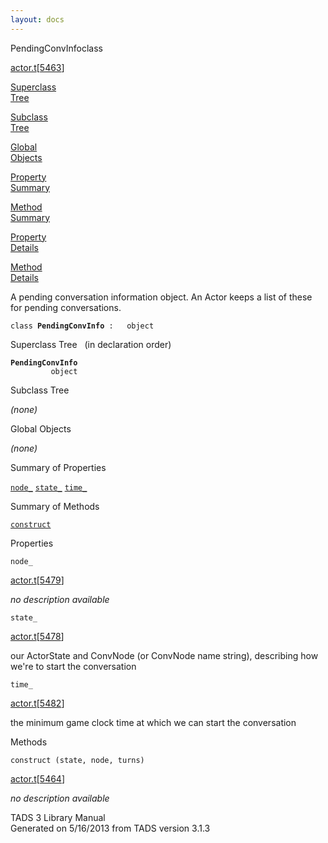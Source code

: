 ```yaml
---
layout: docs
---
```

<span class="title">PendingConvInfo</span><span class="type">class</span>

[actor.t](../file/actor.t.html)\[[5463](../source/actor.t.html#5463)\]

[Superclass  
Tree](#_SuperClassTree_)

[Subclass  
Tree](#_SubClassTree_)

[Global  
Objects](#_ObjectSummary_)

[Property  
Summary](#_PropSummary_)

[Method  
Summary](#_MethodSummary_)

[Property  
Details](#_Properties_)

[Method  
Details](#_Methods_)



A pending conversation information object. An Actor keeps a list of
these for pending conversations.

`class `**`PendingConvInfo`**` :   object`



<span id="_SuperClassTree_"></span>



<span class="hdln">Superclass Tree</span>   (in declaration order)



**`PendingConvInfo`**  
`         object`  
<span id="_SubClassTree_"></span>



<span class="hdln">Subclass Tree</span>  



*(none)* <span id="_ObjectSummary_"></span>



<span class="hdln">Global Objects</span>  



*(none)* <span id="_PropSummary_"></span>



<span class="hdln">Summary of Properties</span>  



[`node_`](#node_) [`state_`](#state_) [`time_`](#time_)

<span id="_MethodSummary_"></span>



<span class="hdln">Summary of Methods</span>  



[`construct`](#construct)

<span id="_Properties_"></span>



<span class="hdln">Properties</span>  



<span id="node_"></span>

`node_`

[actor.t](../file/actor.t.html)\[[5479](../source/actor.t.html#5479)\]



*no description available*



<span id="state_"></span>

`state_`

[actor.t](../file/actor.t.html)\[[5478](../source/actor.t.html#5478)\]



our ActorState and ConvNode (or ConvNode name string), describing how
we're to start the conversation



<span id="time_"></span>

`time_`

[actor.t](../file/actor.t.html)\[[5482](../source/actor.t.html#5482)\]



the minimum game clock time at which we can start the conversation



<span id="_Methods_"></span>



<span class="hdln">Methods</span>  



<span id="construct"></span>

`construct (state, node, turns)`

[actor.t](../file/actor.t.html)\[[5464](../source/actor.t.html#5464)\]



*no description available*





TADS 3 Library Manual  
Generated on 5/16/2013 from TADS version 3.1.3


